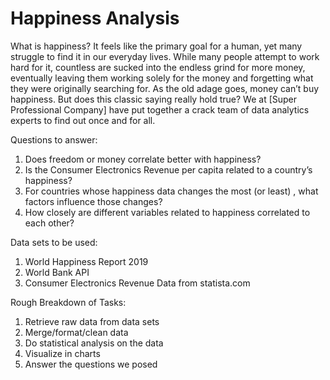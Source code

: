 # Happiness Analysis

What is happiness? It feels like the primary goal for a human, yet many struggle to find it in our everyday lives. While many people attempt to work hard for it, countless are sucked into the endless grind for more money, eventually leaving them working solely for the money and forgetting what they were originally searching for. As the old adage goes, money can’t buy happiness. But does this classic saying really hold true? We at [Super Professional Company] have put together a crack team of data analytics experts to find out once and for all.

Questions to answer:
1.	Does freedom or money correlate better with happiness?
2.	Is the Consumer Electronics Revenue per capita related to a country’s happiness?
3.	For countries whose happiness data changes the most (or least) , what factors influence those changes?
4.	How closely are different variables related to happiness correlated to each other?

Data sets to be used:
1.	World Happiness Report 2019
2.	World Bank API
3.	Consumer Electronics Revenue Data from statista.com

Rough Breakdown of Tasks:
1.	Retrieve raw data from data sets
2.	Merge/format/clean data
3.	Do statistical analysis on the data
4.	Visualize in charts
5.	Answer the questions we posed
